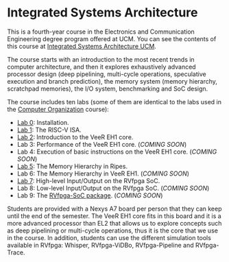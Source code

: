 # Integrated Systems Architecture

This is a fourth-year course in the Electronics and Communication Engineering degree program offered at UCM. You can see the contents of this course at [Integrated Systems Architecture UCM](https://fisicas.ucm.es/data/cont/docs/18-2021-09-01-2021-22%20Gu%C3%ADa%20Docente%20GIEC%20v1.1-157-16091.pdf). 

The course starts with an introduction to the most recent trends in computer architecture, and then it explores exhaustively advanced processor design (deep pipelining, multi-cycle operations, speculative execution and branch prediction), the memory system (memory hierarchy, scratchpad memories), the I/O system, benchmarking and SoC design.

The course includes ten labs (some of them are identical to the labs used in the [Computer Organization](https://github.com/artecs-group/RVfpga-sim-addons/tree/main/Computer_Organization) course):

+ [Lab 0](https://github.com/artecs-group/RVfpga-sim-addons/tree/main/Computer_Organization/Lab0): Installation.
+ [Lab 1](https://github.com/artecs-group/RVfpga-sim-addons/tree/main/Computer_Organization/Lab1): The RISC-V ISA.
+ [Lab 2](https://github.com/artecs-group/RVfpga-sim-addons/tree/main/Computer_Organization/Lab2): Introduction to the VeeR EH1 core.
+ Lab 3: Performance of the VeeR EH1 core. (*COMING SOON*)
+ Lab 4: Execution of basic instructions on the VeeR EH1 core. (*COMING SOON*)
+ [Lab 5](https://github.com/artecs-group/RVfpga-sim-addons/tree/main/Computer_Organization/Lab3): The Memory Hierarchy in Ripes.
+ Lab 6: The Memory Hierarchy in VeeR EH1. (*COMING SOON*)
+ [Lab 7](https://github.com/artecs-group/RVfpga-sim-addons/tree/main/Computer_Organization/Lab4): High-level Input/Output on the RVfpga SoC.
+ Lab 8: Low-level Input/Output on the RVfpga SoC. (*COMING SOON*)
+ Lab 9: The [RVfpga-SoC package](https://university.imgtec.com/rvfpgasoc-download-page-en/). (*COMING SOON*)

Students are provided with a Nexys A7 board per person that they can keep until the end of the semester. The VeeR EH1 core fits in this board and it is a more advanced processor than EL2 that allows us to explore concepts such as deep pipelining or multi-cycle operations, thus it is the core that we use in the course. In addition, students can use the different simulation tools available in RVfpga: Whisper, RVfpga-ViDBo, RVfpga-Pipeline and RVfpga-Trace.
